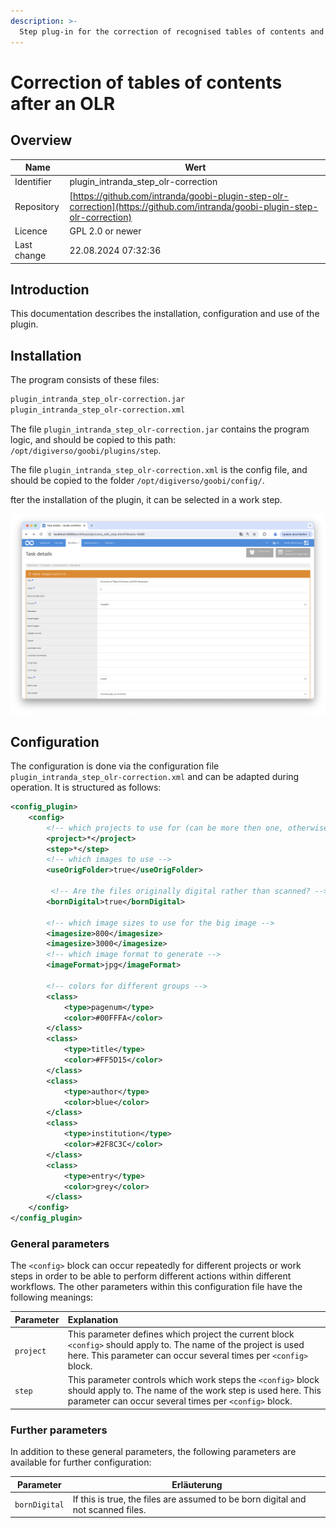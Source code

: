 ```yaml
---
description: >-
  Step plug-in for the correction of recognised tables of contents and the generation of PICA data records
---
```


# Correction of tables of contents after an OLR

## Overview

Name                     | Wert
-------------------------|-----------
Identifier               | plugin_intranda_step_olr-correction
Repository               | [https://github.com/intranda/goobi-plugin-step-olr-correction](https://github.com/intranda/goobi-plugin-step-olr-correction)
Licence              | GPL 2.0 or newer 
Last change    | 22.08.2024 07:32:36


## Introduction
This documentation describes the installation, configuration and use of the plugin.

## Installation

The program consists of these files:

``` bash
plugin_intranda_step_olr-correction.jar
plugin_intranda_step_olr-correction.xml
```

The file `plugin_intranda_step_olr-correction.jar` contains the program logic, and should be copied to this path: `/opt/digiverso/goobi/plugins/step`.

The file `plugin_intranda_step_olr-correction.xml` is the config file, and should be copied to the folder `/opt/digiverso/goobi/config/`.

fter the installation of the plugin, it can be selected in a work step.

![Configuration of the work step for using the plugin](images/goobi-plugin-step-olr-correction_screen1_en.png)

## Configuration
The configuration is done via the configuration file `plugin_intranda_step_olr-correction.xml` and can be adapted during operation. It is structured as follows:

```xml
<config_plugin>
    <config>
        <!-- which projects to use for (can be more then one, otherwise use *) -->
        <project>*</project>
        <step>*</step>
        <!-- which images to use -->
        <useOrigFolder>true</useOrigFolder>
        
         <!-- Are the files originally digital rather than scanned? -->
        <bornDigital>true</bornDigital>      
        
        <!-- which image sizes to use for the big image -->
        <imagesize>800</imagesize>
        <imagesize>3000</imagesize>
        <!-- which image format to generate -->
        <imageFormat>jpg</imageFormat>
        
        <!-- colors for different groups -->
        <class>
            <type>pagenum</type>
            <color>#00FFFA</color>
        </class>
        <class>
            <type>title</type>
            <color>#FF5D15</color>
        </class>
        <class>
            <type>author</type>
            <color>blue</color>
        </class>
        <class>
            <type>institution</type>
            <color>#2F8C3C</color>
        </class>
        <class>
            <type>entry</type>
            <color>grey</color>
        </class>        
    </config>
</config_plugin>


```

### General parameters 
The `<config>` block can occur repeatedly for different projects or work steps in order to be able to perform different actions within different workflows. The other parameters within this configuration file have the following meanings: 

| Parameter | Explanation | 
| :-------- | :---------- | 
| `project` | This parameter defines which project the current block `<config>` should apply to. The name of the project is used here. This parameter can occur several times per `<config>` block. | 
| `step` | This parameter controls which work steps the `<config>` block should apply to. The name of the work step is used here. This parameter can occur several times per `<config>` block. | 


### Further parameters 
In addition to these general parameters, the following parameters are available for further configuration: 


Parameter               | Erläuterung
------------------------|------------------------------------
 `bornDigital`          | If this is true, the files are assumed to be born digital and not scanned files.|